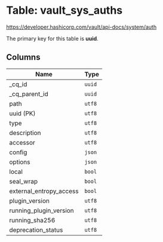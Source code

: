 # Table: vault_sys_auths

https://developer.hashicorp.com/vault/api-docs/system/auth

The primary key for this table is **uuid**.

## Columns

| Name          | Type          |
| ------------- | ------------- |
|_cq_id|`uuid`|
|_cq_parent_id|`uuid`|
|path|`utf8`|
|uuid (PK)|`utf8`|
|type|`utf8`|
|description|`utf8`|
|accessor|`utf8`|
|config|`json`|
|options|`json`|
|local|`bool`|
|seal_wrap|`bool`|
|external_entropy_access|`bool`|
|plugin_version|`utf8`|
|running_plugin_version|`utf8`|
|running_sha256|`utf8`|
|deprecation_status|`utf8`|
